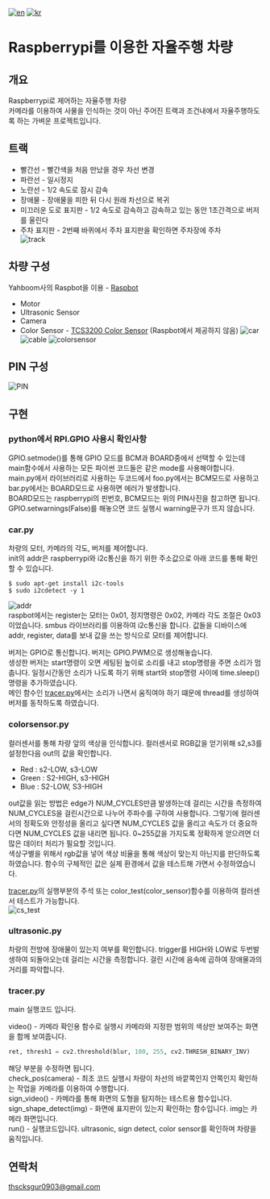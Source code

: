 [![en](https://img.shields.io/badge/lang-en-red.svg)](./README-en.md)
[![kr](https://img.shields.io/badge/lang-kr-yellow.svg)](./README.md)

# Raspberrypi를 이용한 자율주행 차량

## 개요
Raspberrypi로 제어하는 자율주행 차량  
카메라를 이용하여 사물을 인식하는 것이 아닌 주어진 트랙과 조건내에서 자율주행하도록 하는 가벼운 프로젝트입니다.  

## 트랙
* 빨간선 - 빨간색을 처음 만났을 경우 차선 변경
* 파란선 - 일시정지
* 노란선 - 1/2 속도로 잠시 감속
* 장애물 - 장애물을 피한 뒤 다시 원래 차선으로 복귀
* 미끄러운 도로 표지판 - 1/2 속도로 감속하고 감속하고 있는 동안 1초간격으로 버저를 울린다
* 주차 표지판 - 2번째 바퀴에서 주차 표지판을 확인하면 주차장에 주차  
![track](imgs/track.jpg)

## 차량 구성
Yahboom사의 Raspbot을 이용 - [Raspbot](https://category.yahboom.net/products/raspbot)
* Motor
* Ultrasonic Sensor 
* Camera
* Color Sensor - [TCS3200 Color Sensor](https://wiki.dfrobot.com/TCS3200_Color_Sensor__SKU_SEN0101_) (Raspbot에서 제공하지 않음)
![car](imgs/body.jpg)
![cable](imgs/cable.jpg)
![colorsensor](imgs/colorsensor.jpg)

## PIN 구성   
![PIN](imgs/PIN.png)

## 구현
### python에서 RPI.GPIO 사용시 확인사항
GPIO.setmode()를 통해 GPIO 모드를 BCM과 BOARD중에서 선택할 수 있는데 main함수에서 사용하는 모든 파이썬 코드들은 같은 mode를 사용해야합니다. main.py에서 라이브러리로 사용하는 두코드에서 foo.py에서는 BCM모드로 사용하고 bar.py에서는 BOARD모드로 사용하면 에러가 발생합니다.  
BOARD모드는 raspberrypi의 핀번호, BCM모드는 위의 PIN사진을 참고하면 됩니다.  
GPIO.setwarnings(False)를 해놓으면 코드 실행시 warning문구가 뜨지 않습니다.

### car.py
차량의 모터, 카메라의 각도, 버저를 제어합니다.  
init의 addr은 raspberrypi와 i2c통신을 하기 위한 주소값으로 아래 코드를 통해 확인할 수 있습니다.
```ash
$ sudo apt-get install i2c-tools
$ sudo i2cdetect -y 1  
```
![addr](imgs/addr.png)  
raspbot에서는 register는 모터는 0x01, 정지명령은 0x02, 카메라 각도 조절은 0x03이었습니다. 
smbus 라이브러리를 이용하여 i2c통신을 합니다. 값들을 디바이스에 addr, register, data를 보내 값을 쓰는 방식으로 모터를 제어합니다.

버저는 GPIO로 통신합니다. 버저는 GPIO.PWM으로 생성해놓습니다.  
생성한 버저는 start명령이 오면 세팅된 높이로 소리를 내고 stop명령을 주면 소리가 멈춥니다. 일정시간동안 소리가 나도록 하기 위해 start와 stop명령 사이에 time.sleep()명령을 추가하였습니다.  
메인 함수인 [tracer.py](tracer.py)에서는 소리가 나면서 움직여야 하기 떄문에 thread를 생성하여 버저를 동작하도록 하였습니다.

### colorsensor.py
컬러센서를 통해 차량 앞의 색상을 인식합니다.
컬러센서로 RGB값을 얻기위해 s2,s3를 설정한다음 out의 값을 확인합니다.  
* Red : s2-LOW, s3-LOW
* Green : S2-HIGH, s3-HIGH
* Blue : S2-LOW, S3-HIGH  

out값을 읽는 방법은 edge가 NUM_CYCLES만큼 발생하는데 걸리는 시간을 측정하여 NUM_CYCLES을 걸린시간으로 나누어 주파수를 구하여 사용합니다. 그렇기에 컬러센서의 정확도와 안정성을 올리고 싶다면 NUM_CYCLES 값을 올리고 속도가 더 중요하다면 NUM_CYCLES 값을 내리면 됩니다. 0~255값을 가지도록 정확하게 얻으려면 더 많은 데이터 처리가 필요할 것입니다.  
색상구별을 위해서 rgb값을 넣어 색상 비율을 통해 색상이 맞는지 아닌지를 판단하도록 하였습니다. 함수의 구체적인 값은 실제 환경에서 값을 테스트해 가면서 수정하였습니다.  
  
[tracer.py](tracer.py)의 실행부분의 주석 또는 color_test(color_sensor)함수를 이용하여 컬러센서 테스트가 가능합니다.  
![cs_test](imgs/cs_check.png)  

### ultrasonic.py
차량의 전방에 장애물이 있는지 여부를 확인합니다.
trigger를 HIGH와 LOW로 두번발생하여 되돌아오는데 걸리는 시간을 측정합니다. 걸린 시간에 음속에 곱하여 장애물과의 거리를 파악합니다.

### tracer.py
main 실행코드 입니다.  

video() - 카메라 확인용 함수로 실행시 카메라와 지정한 범위의 색상만 보여주는 화면을 함께 보여줍니다. 
```python
ret, thresh1 = cv2.threshold(blur, 100, 255, cv2.THRESH_BINARY_INV)
```
해당 부분을 수정하면 됩니다.  
check_pos(camera) - 최초 코드 실행시 차량이 차선의 바깥쪽인지 안쪽인지 확인하는 작업을 카메라를 이용하여 수행합니다.  
sign_video() - 카메라를 통해 화면의 도형을 탐지하는 테스트용 함수입니다.  
sign_shape_detect(img) - 화면에 표지판이 있는지 확인하는 함수입니다. img는 카메라 화면입니다.  
run() - 실행코드입니다. ultrasonic, sign detect, color sensor를 확인하며 차량을 움직입니다.

## 연락처
thscksgur0903@gmail.com